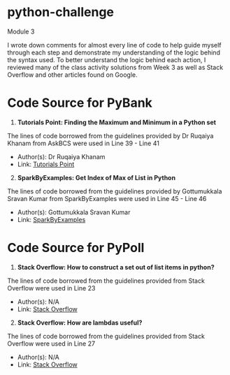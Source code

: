 # python-challenge

Module 3

I wrote down comments for almost every line of code to help guide myself through each step and demonstrate my understanding of the logic behind the syntax used.
To better understand the logic behind each action, I reviewed many of the class activity solutions from Week 3 as well as Stack Overflow and other articles found on Google. 

# Code Source for PyBank

1. **Tutorials Point: Finding the Maximum and Minimum in a Python set**

The lines of code borrowed from the guidelines provided by Dr Ruqaiya Khanam from AskBCS were used in Line 39 - Line 41
   - Author(s): Dr Ruqaiya Khanam
   - Link: [Tutorials Point](https://www.tutorialspoint.com/finding-the-maximum-and-minimum-in-a-python-set)
  
2. **SparkByExamples: Get Index of Max of List in Python**

The lines of code borrowed from the guidelines provided by Gottumukkala Sravan Kumar from SparkByExamples were used in Line 45 - Line 46
   - Author(s): Gottumukkala Sravan Kumar
   - Link: [SparkByExamples](https://sparkbyexamples.com/python/get-index-of-max-of-list-in-python/#:~:text=Using%20For%20Loop%20%26%20index(),index%20position%20in%20the%20list.)

# Code Source for PyPoll

1. **Stack Overflow: How to construct a set out of list items in python?**

The lines of code borrowed from the guidelines provided from Stack Overflow were used in Line 23
   - Author(s): N/A
   - Link: [Stack Overflow](https://stackoverflow.com/questions/15768757/how-to-construct-a-set-out-of-list-items-in-python)
     
2. **Stack Overflow: How are lambdas useful?**

The lines of code borrowed from the guidelines provided from Stack Overflow were used in Line 27
   - Author(s): N/A
   - Link: [Stack Overflow](https://stackoverflow.com/questions/890128/how-are-lambdas-useful/890188#890188)
  
